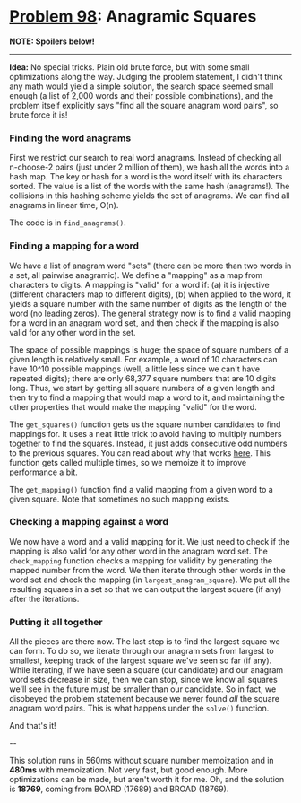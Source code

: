# [Problem 98](http://projecteuler.net/problem=98): Anagramic Squares

**NOTE: Spoilers below!**

---

**Idea:**
No special tricks. Plain old brute force, but with some small optimizations along the way. Judging the problem statement, I didn't think any math would yield a simple solution, the search space seemed small enough (a list of 2,000 words and their possible combinations), and the problem itself explicitly says "find all the square anagram word pairs", so brute force it is!

### Finding the word anagrams

First we restrict our search to real word anagrams. Instead of checking all n-choose-2 pairs (just under 2 million of them), we hash all the words into a hash map. The key or hash for a word is the word itself with its characters sorted. The value is a list of the words with the same hash (anagrams!). The collisions in this hashing scheme yields the set of anagrams. We can find all anagrams in linear time, O(n).

The code is in `find_anagrams()`.

### Finding a mapping for a word

We have a list of anagram word "sets" (there can be more than two words in a set, all pairwise anagramic). We define a "mapping" as a map from characters to digits. A mapping is "valid" for a word if: (a) it is injective (different characters map to different digits), (b) when applied to the word, it yields a square number with the same number of digits as the length of the word (no leading zeros). The general strategy now is to find a valid mapping for a word in an anagram word set, and then check if the mapping is also valid for any other word in the set.

The space of possible mappings is huge; the space of square numbers of a given length is relatively small. For example, a word of 10 characters can have 10^10 possible mappings (well, a little less since we can't have repeated digits); there are only 68,377 square numbers that are 10 digits long. Thus, we start by getting all square numbers of a given length and then try to find a mapping that would map a word to it, and maintaining the other properties that would make the mapping "valid" for the word.

The `get_squares()` function gets us the square number candidates to find mappings for. It uses a neat little trick to avoid having to multiply numbers together to find the squares. Instead, it just adds consecutive odd numbers to the previous squares. You can read about why that works [here]( http://betterexplained.com/articles/surprising-patterns-in-the-square-numbers-1-4-9-16/). This function gets called multiple times, so we memoize it to improve performance a bit.

The `get_mapping()` function find a valid mapping from a given word to a given square. Note that sometimes no such mapping exists.

### Checking a mapping against a word

We now have a word and a valid mapping for it. We just need to check if the mapping is also valid for any other word in the anagram word set. The `check_mapping` function checks a mapping for validity by generating the mapped number from the word. We then iterate through other words in the word set and check the mapping (in `largest_anagram_square`). We put all the resulting squares in a set so that we can output the largest square (if any) after the iterations.

### Putting it all together

All the pieces are there now. The last step is to find the largest square we can form. To do so, we iterate through our anagram sets from largest to smallest, keeping track of the largest square we've seen so far (if any). While iterating, if we have seen a square (our candidate) and our anagram word sets decrease in size, then we can stop, since we know all squares we'll see in the future must be smaller than our candidate. So in fact, we disobeyed the problem statement because we never found _all_ the square anagram word pairs. This is what happens under the `solve()` function.

And that's it!

--

This solution runs in 560ms without square number memoization and in **480ms** with memoization. Not very fast, but good enough. More optimizations can be made, but aren't worth it for me. Oh, and the solution is **18769**, coming from BOARD (17689) and BROAD (18769).

